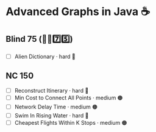 # Advanced Graphs in Java ☕️

## Blind 75 (🧑‍🦯7️⃣5️⃣)
- [ ] Alien Dictionary · hard 🔴

## NC 150
- [ ] Reconstruct Itinerary · hard 🔴
- [ ] Min Cost to Connect All Points · medium 🟠
- [ ] Network Delay Time · medium 🟠
- [ ] Swim In Rising Water · hard 🔴
- [ ] Cheapest Flights Within K Stops · medium 🟠